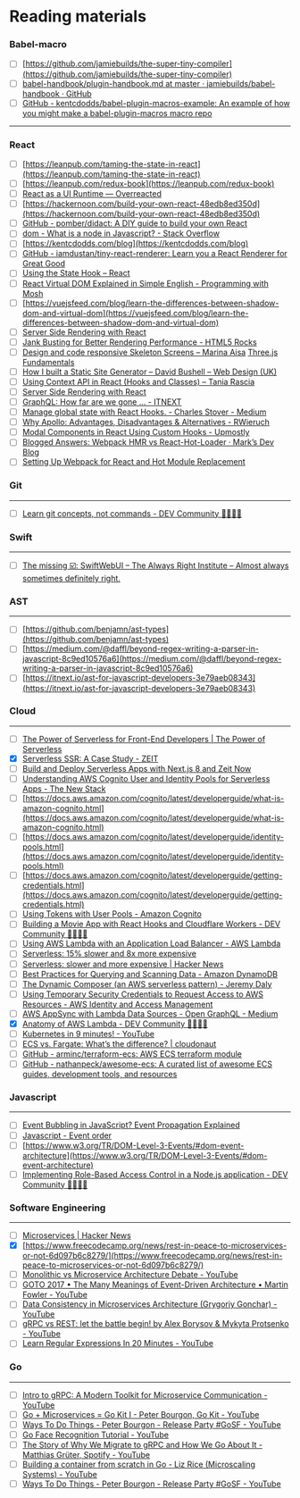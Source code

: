 # Reading materials

### Babel-macro
- [ ] [https://github.com/jamiebuilds/the-super-tiny-compiler](https://github.com/jamiebuilds/the-super-tiny-compiler) 
- [ ] [babel-handbook/plugin-handbook.md at master · jamiebuilds/babel-handbook · GitHub](https://github.com/jamiebuilds/babel-handbook/blob/master/translations/en/plugin-handbook.md)
- [ ] [GitHub - kentcdodds/babel-plugin-macros-example: An example of how you might make a babel-plugin-macros macro repo](https://github.com/kentcdodds/babel-plugin-macros-example)
- - - -
### React
- [ ] [https://leanpub.com/taming-the-state-in-react](https://leanpub.com/taming-the-state-in-react) 
- [ ] [https://leanpub.com/redux-book](https://leanpub.com/redux-book) 
- [ ] [React as a UI Runtime — Overreacted](https://overreacted.io/react-as-a-ui-runtime/)
- [ ] [https://hackernoon.com/build-your-own-react-48edb8ed350d](https://hackernoon.com/build-your-own-react-48edb8ed350d) 
- [ ] [GitHub - pomber/didact: A DIY guide to build your own React](https://github.com/pomber/didact)
- [ ] [dom - What is a node in Javascript? - Stack Overflow](https://stackoverflow.com/questions/24974621/what-is-a-node-in-javascript)
- [ ] [https://kentcdodds.com/blog](https://kentcdodds.com/blog) 
- [ ] [GitHub - iamdustan/tiny-react-renderer: Learn you a React Renderer for Great Good](https://github.com/iamdustan/tiny-react-renderer)
- [ ] [Using the State Hook – React](https://reactjs.org/docs/hooks-state.html)
- [ ] [React Virtual DOM Explained in Simple English - Programming with Mosh](https://programmingwithmosh.com/react/react-virtual-dom-explained/)
- [ ]  [https://vuejsfeed.com/blog/learn-the-differences-between-shadow-dom-and-virtual-dom](https://vuejsfeed.com/blog/learn-the-differences-between-shadow-dom-and-virtual-dom) 
- [ ] [Server Side Rendering with React](https://flaviocopes.com/react-server-side-rendering/)
- [ ] [Jank Busting for Better Rendering Performance - HTML5 Rocks](https://www.html5rocks.com/en/tutorials/speed/rendering/)
- [ ] [Design and code responsive Skeleton Screens – Marina Aisa](https://marinaaisa.com/blog/design-and-code-skeletons-screens/)
[Three.js Fundamentals](https://threejsfundamentals.org/threejs/lessons/threejs-fundamentals.html)
- [ ] [How I built a Static Site Generator – David Bushell – Web Design (UK)](https://dbushell.com/2014/07/09/how-i-built-a-static-site-generator/)
- [ ] [Using Context API in React (Hooks and Classes) – Tania Rascia](https://www.taniarascia.com/using-context-api-in-react/)
- [ ] [Server Side Rendering with React](https://flaviocopes.com/react-server-side-rendering/)
- [ ] [GraphQL: How far are we gone … - ITNEXT](https://itnext.io/graphql-how-far-are-we-gone-77f5ae8fc2e5)
- [ ] [Manage global state with React Hooks. - Charles Stover - Medium](https://medium.com/@Charles_Stover/manage-global-state-with-react-hooks-6065041b55b4)
- [ ] [Why Apollo: Advantages, Disadvantages & Alternatives - RWieruch](https://www.robinwieruch.de/why-apollo-advantages-disadvantages-alternatives)
- [ ] [Modal Components in React Using Custom Hooks - Upmostly](https://upmostly.com/tutorials/modal-components-react-custom-hooks)
- [ ] [Blogged Answers: Webpack HMR vs React-Hot-Loader ·  Mark’s Dev Blog](https://blog.isquaredsoftware.com/2017/08/blogged-answers-webpack-hmr-vs-rhl/)
- [ ] [Setting Up Webpack for React and Hot Module Replacement](https://thoughtbot.com/blog/setting-up-webpack-for-react-and-hot-module-replacement)

### Git
- - - -
- [ ] [Learn git concepts, not commands - DEV Community 👩‍💻👨‍💻](https://dev.to/unseenwizzard/learn-git-concepts-not-commands-4gjc)

### Swift
- - - -
- [ ] [The missing ☑️: SwiftWebUI – The Always Right Institute – Almost always sometimes definitely right.](http://www.alwaysrightinstitute.com/swiftwebui/)

### AST
- - - -
- [ ] [https://github.com/benjamn/ast-types](https://github.com/benjamn/ast-types) 
- [ ] [https://medium.com/@daffl/beyond-regex-writing-a-parser-in-javascript-8c9ed10576a6](https://medium.com/@daffl/beyond-regex-writing-a-parser-in-javascript-8c9ed10576a6) 
- [ ]  [https://itnext.io/ast-for-javascript-developers-3e79aeb08343](https://itnext.io/ast-for-javascript-developers-3e79aeb08343) 

### Cloud 
- - - -
- [ ] [The Power of Serverless for Front-End Developers | The Power of Serverless](https://serverless.css-tricks.com/)
- [x] [Serverless SSR: A Case Study - ZEIT](https://zeit.co/blog/serverless-ssr)
- [ ] [Build and Deploy Serverless Apps with Next.js 8 and Zeit Now](https://blog.hasura.io/build-and-deploy-serverless-apps-with-nextjs-8-zeit-now/)
- [ ] [Understanding AWS Cognito User and Identity Pools for Serverless Apps - The New Stack](https://thenewstack.io/understanding-aws-cognito-user-and-identity-pools-for-serverless-apps/)
- [ ]  [https://docs.aws.amazon.com/cognito/latest/developerguide/what-is-amazon-cognito.html](https://docs.aws.amazon.com/cognito/latest/developerguide/what-is-amazon-cognito.html) 
- [ ]  [https://docs.aws.amazon.com/cognito/latest/developerguide/identity-pools.html](https://docs.aws.amazon.com/cognito/latest/developerguide/identity-pools.html) 
- [ ]  [https://docs.aws.amazon.com/cognito/latest/developerguide/getting-credentials.html](https://docs.aws.amazon.com/cognito/latest/developerguide/getting-credentials.html) 
- [ ] [Using Tokens         with User Pools - Amazon Cognito](https://docs.aws.amazon.com/cognito/latest/developerguide/amazon-cognito-user-pools-using-tokens-with-identity-providers.html)
- [ ] [Building a Movie App with React Hooks and Cloudflare Workers - DEV Community 👩‍💻👨‍💻](https://dev.to/jgb/building-a-movie-app-with-react-hooks-and-cloudflare-workers-1m2p)
- [ ] [Using AWS Lambda with an Application Load Balancer - AWS Lambda](https://docs.aws.amazon.com/lambda/latest/dg/services-alb.html)
- [ ] [Serverless: 15% slower and 8x more expensive](https://einaregilsson.com/serverless-15-percent-slower-and-eight-times-more-expensive/)
- [ ] [Serverless: slower and more expensive | Hacker News](https://news.ycombinator.com/item?id=21046547)
- [ ] [Best Practices for Querying and Scanning Data - Amazon DynamoDB](https://docs.aws.amazon.com/amazondynamodb/latest/developerguide/bp-query-scan.html)
- [ ] [The Dynamic Composer (an AWS serverless pattern) - Jeremy Daly](https://www.jeremydaly.com/the-dynamic-composer-an-aws-serverless-pattern/)
- [ ] [Using Temporary Security Credentials to         Request Access to AWS Resources - AWS Identity and Access Management](https://docs.aws.amazon.com/IAM/latest/UserGuide/id_credentials_temp_use-resources.html#using-temp-creds-sdk-cli)
- [ ] [AWS AppSync with Lambda Data Sources - Open GraphQL - Medium](https://medium.com/open-graphql/aws-appsync-with-lambda-data-sources-643fabcc598b)
- [x] [Anatomy of AWS Lambda - DEV Community 👩‍💻👨‍💻](https://dev.to/sosnowski/anatomy-of-aws-lambda-1i1e)
- [ ] [Kubernetes in 9 minutes! - YouTube](https://www.youtube.com/watch?v=QJ4fODH6DXI)
- [ ] [ECS vs. Fargate: What’s the difference? | cloudonaut](https://cloudonaut.io/ecs-vs-fargate-whats-the-difference/)
- [ ] [GitHub - arminc/terraform-ecs: AWS ECS terraform module](https://github.com/arminc/terraform-ecs)
- [ ] [GitHub - nathanpeck/awesome-ecs: A curated list of awesome ECS guides, development tools, and resources](https://github.com/nathanpeck/awesome-ecs)

### Javascript
- - - -
- [ ] [Event Bubbling in JavaScript? Event Propagation Explained](https://www.sitepoint.com/event-bubbling-javascript/)
- [ ] [Javascript - Event order](https://www.quirksmode.org/js/events_order.html#link4)
- [ ]  [https://www.w3.org/TR/DOM-Level-3-Events/#dom-event-architecture](https://www.w3.org/TR/DOM-Level-3-Events/#dom-event-architecture) 
- [ ] [Implementing Role-Based Access Control in a Node.js application - DEV Community 👩‍💻👨‍💻](https://dev.to/soshace/implementing-role-based-access-control-in-a-node-js-application-b8p)

### Software Engineering
- - - -
- [ ] [Microservices | Hacker News](https://news.ycombinator.com/item?id=12508655)
- [x]  [https://www.freecodecamp.org/news/rest-in-peace-to-microservices-or-not-6d097b6c8279/](https://www.freecodecamp.org/news/rest-in-peace-to-microservices-or-not-6d097b6c8279/) 
- [ ] [Monolithic vs Microservice Architecture Debate - YouTube](https://www.youtube.com/watch?v=RJkn9VHM7lc)
- [ ] [GOTO 2017 • The Many Meanings of Event-Driven Architecture • Martin Fowler - YouTube](https://www.youtube.com/watch?v=STKCRSUsyP0)
- [ ] [Data Consistency in Microservices Architecture (Grygoriy Gonchar) - YouTube](https://www.youtube.com/watch?v=CFdPDfXy6Y0)
- [ ] [gRPC vs REST: let the battle begin! by Alex Borysov & Mykyta Protsenko - YouTube](https://www.youtube.com/watch?v=ZDUA5pD50Ok)
- [ ] [Learn Regular Expressions In 20 Minutes - YouTube](https://www.youtube.com/watch?v=rhzKDrUiJVk)

### Go
- - - -
- [ ] [Intro to gRPC: A Modern Toolkit for Microservice Communication - YouTube](https://www.youtube.com/watch?v=RoXT_Rkg8LA)
- [ ] [Go + Microservices = Go Kit I - Peter Bourgon, Go Kit - YouTube](https://www.youtube.com/watch?v=NX0sHF8ZZgw)
- [ ] [Ways To Do Things - Peter Bourgon - Release Party #GoSF - YouTube](https://www.youtube.com/watch?v=LHe1Cb_Ud_M&t=7s)
- [ ] [Go Face Recognition Tutorial - YouTube](https://www.youtube.com/watch?v=cLrRLA9y1i4)
- [ ] [The Story of Why We Migrate to gRPC and How We Go About It - Matthias Grüter, Spotify - YouTube](https://www.youtube.com/watch?v=fMq3IpPE3TU)
- [ ] [Building a container from scratch in Go - Liz Rice (Microscaling Systems) - YouTube](https://www.youtube.com/watch?reload=9&v=Utf-A4rODH8)
- [ ] [Ways To Do Things - Peter Bourgon - Release Party #GoSF - YouTube](https://www.youtube.com/watch?v=LHe1Cb_Ud_M&t=7s)
